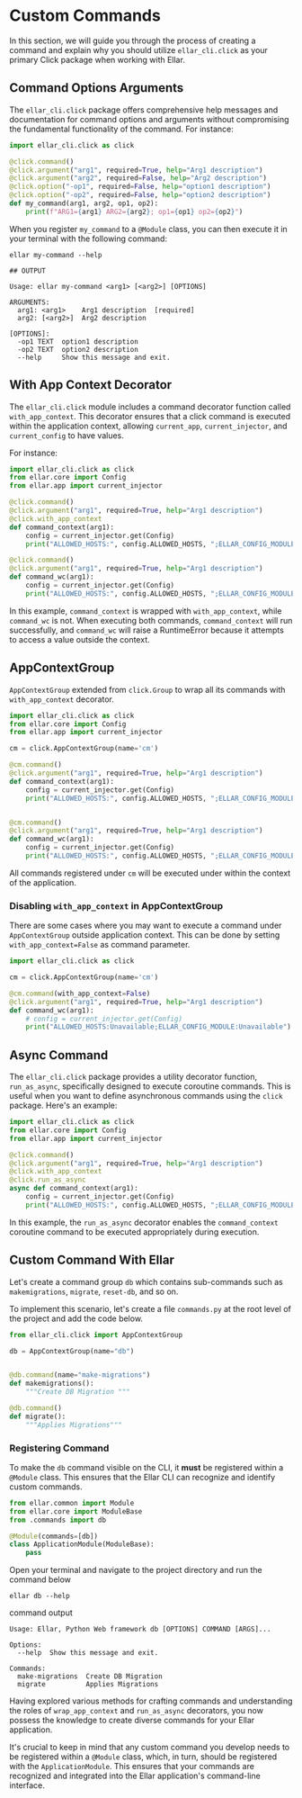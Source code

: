 # **Custom Commands**
In this section, we will guide you through the process of creating a command and explain why you 
should utilize `ellar_cli.click` as your primary Click package when working with Ellar.


## **Command Options Arguments**
The `ellar_cli.click` package offers comprehensive help messages and documentation for command options and arguments 
without compromising the fundamental functionality of the command. 
For instance:

```python
import ellar_cli.click as click

@click.command()
@click.argument("arg1", required=True, help="Arg1 description")
@click.argument("arg2", required=False, help="Arg2 description")
@click.option("-op1", required=False, help="option1 description")
@click.option("-op2", required=False, help="option2 description")
def my_command(arg1, arg2, op1, op2):
    print(f"ARG1={arg1} ARG2={arg2}; op1={op1} op2={op2}")
```

When you register `my_command` to a `@Module` class, you can then execute it in your terminal with the following command:
```shell
ellar my-command --help 

## OUTPUT

Usage: ellar my-command <arg1> [<arg2>] [OPTIONS]

ARGUMENTS:
  arg1: <arg1>    Arg1 description  [required]
  arg2: [<arg2>]  Arg2 description

[OPTIONS]:
  -op1 TEXT  option1 description
  -op2 TEXT  option2 description
  --help     Show this message and exit.
```

## **With App Context Decorator**
The `ellar_cli.click` module includes a command decorator function called `with_app_context`. 
This decorator ensures that a click command is executed within the application context, 
allowing `current_app`, `current_injector`, and `current_config` to have values.

For instance:

```python
import ellar_cli.click as click
from ellar.core import Config
from ellar.app import current_injector

@click.command()
@click.argument("arg1", required=True, help="Arg1 description")
@click.with_app_context
def command_context(arg1):
    config = current_injector.get(Config) 
    print("ALLOWED_HOSTS:", config.ALLOWED_HOSTS, ";ELLAR_CONFIG_MODULE:", config.config_module)

@click.command()
@click.argument("arg1", required=True, help="Arg1 description")
def command_wc(arg1):
    config = current_injector.get(Config) 
    print("ALLOWED_HOSTS:", config.ALLOWED_HOSTS, ";ELLAR_CONFIG_MODULE:", config.config_module)
```

In this example, `command_context` is wrapped with `with_app_context`, while `command_wc` is not. 
When executing both commands, `command_context` will run successfully, and `command_wc` will raise a RuntimeError 
because it attempts to access a value outside the context.

## **AppContextGroup**
`AppContextGroup` extended from `click.Group` to wrap all its commands with `with_app_context` decorator.


```python
import ellar_cli.click as click
from ellar.core import Config
from ellar.app import current_injector

cm = click.AppContextGroup(name='cm')

@cm.command()
@click.argument("arg1", required=True, help="Arg1 description")
def command_context(arg1):
    config = current_injector.get(Config) 
    print("ALLOWED_HOSTS:", config.ALLOWED_HOSTS, ";ELLAR_CONFIG_MODULE:", config.config_module)


@cm.command()
@click.argument("arg1", required=True, help="Arg1 description")
def command_wc(arg1):
    config = current_injector.get(Config) 
    print("ALLOWED_HOSTS:", config.ALLOWED_HOSTS, ";ELLAR_CONFIG_MODULE:", config.config_module)
```
All commands registered under `cm` will be executed under within the context of the application. 

### **Disabling `with_app_context` in AppContextGroup**
There are some cases where you may want to execute a command under `AppContextGroup` outside application context.
This can be done by setting `with_app_context=False` as command parameter.

```python
import ellar_cli.click as click

cm = click.AppContextGroup(name='cm')

@cm.command(with_app_context=False)
@click.argument("arg1", required=True, help="Arg1 description")
def command_wc(arg1):
    # config = current_injector.get(Config) 
    print("ALLOWED_HOSTS:Unavailable;ELLAR_CONFIG_MODULE:Unavailable")
```

## Async Command
The `ellar_cli.click` package provides a utility decorator function, `run_as_async`, 
specifically designed to execute coroutine commands. 
This is useful when you want to define asynchronous commands using the `click` package. 
Here's an example:

```python
import ellar_cli.click as click
from ellar.core import Config
from ellar.app import current_injector

@click.command()
@click.argument("arg1", required=True, help="Arg1 description")
@click.with_app_context
@click.run_as_async
async def command_context(arg1):
    config = current_injector.get(Config) 
    print("ALLOWED_HOSTS:", config.ALLOWED_HOSTS, ";ELLAR_CONFIG_MODULE:", config.config_module)
```

In this example, the `run_as_async` decorator enables the `command_context` coroutine 
command to be executed appropriately during execution.

## **Custom Command With Ellar**
Let's create a command group `db` which contains sub-commands such as `makemigrations`, `migrate`, `reset-db`, and so on.

To implement this scenario, let's create a file `commands.py` at the root level of the project and add the code below.
```python
from ellar_cli.click import AppContextGroup

db = AppContextGroup(name="db")


@db.command(name="make-migrations")
def makemigrations():
    """Create DB Migration """

@db.command()
def migrate():
    """Applies Migrations"""
```

### **Registering Command**

To make the `db` command visible on the CLI, it **must** be registered within a `@Module` class. 
This ensures that the Ellar CLI can recognize and identify custom commands.

```python
from ellar.common import Module
from ellar.core import ModuleBase
from .commands import db

@Module(commands=[db])
class ApplicationModule(ModuleBase):
    pass
```
Open your terminal and navigate to the project directory and run the command below
```shell
ellar db --help
```

command output
```shell
Usage: Ellar, Python Web framework db [OPTIONS] COMMAND [ARGS]...

Options:
  --help  Show this message and exit.

Commands:
  make-migrations  Create DB Migration
  migrate          Applies Migrations

```

Having explored various methods for crafting commands and understanding the roles of `wrap_app_context` and `run_as_async` decorators, 
you now possess the knowledge to create diverse commands for your Ellar application. 

It's crucial to keep in mind that any custom command you develop needs to be registered within a `@Module` class, which, 
in turn, should be registered with the `ApplicationModule`.
This ensures that your commands are recognized and integrated into the Ellar application's command-line interface. 
